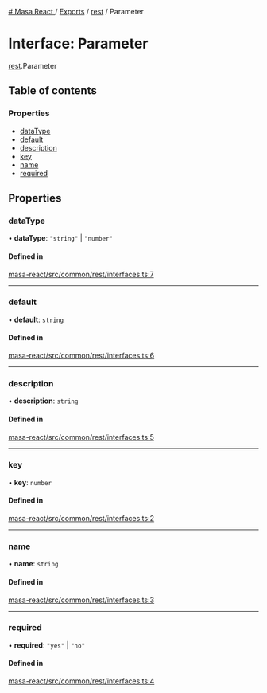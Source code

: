 [# Masa React
](../README.md) / [Exports](../modules.md) / [rest](../modules/rest.md) / Parameter

# Interface: Parameter

[rest](../modules/rest.md).Parameter

## Table of contents

### Properties

- [dataType](rest.Parameter.md#datatype)
- [default](rest.Parameter.md#default)
- [description](rest.Parameter.md#description)
- [key](rest.Parameter.md#key)
- [name](rest.Parameter.md#name)
- [required](rest.Parameter.md#required)

## Properties

### dataType

• **dataType**: ``"string"`` \| ``"number"``

#### Defined in

[masa-react/src/common/rest/interfaces.ts:7](https://github.com/masa-finance/masa-react/blob/9cffd5b/src/common/rest/interfaces.ts#L7)

___

### default

• **default**: `string`

#### Defined in

[masa-react/src/common/rest/interfaces.ts:6](https://github.com/masa-finance/masa-react/blob/9cffd5b/src/common/rest/interfaces.ts#L6)

___

### description

• **description**: `string`

#### Defined in

[masa-react/src/common/rest/interfaces.ts:5](https://github.com/masa-finance/masa-react/blob/9cffd5b/src/common/rest/interfaces.ts#L5)

___

### key

• **key**: `number`

#### Defined in

[masa-react/src/common/rest/interfaces.ts:2](https://github.com/masa-finance/masa-react/blob/9cffd5b/src/common/rest/interfaces.ts#L2)

___

### name

• **name**: `string`

#### Defined in

[masa-react/src/common/rest/interfaces.ts:3](https://github.com/masa-finance/masa-react/blob/9cffd5b/src/common/rest/interfaces.ts#L3)

___

### required

• **required**: ``"yes"`` \| ``"no"``

#### Defined in

[masa-react/src/common/rest/interfaces.ts:4](https://github.com/masa-finance/masa-react/blob/9cffd5b/src/common/rest/interfaces.ts#L4)
